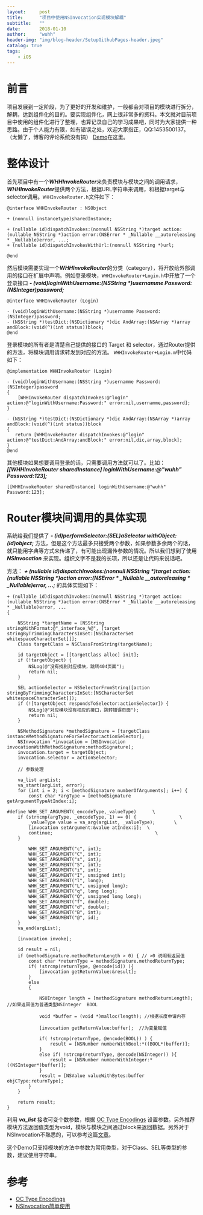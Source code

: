```yaml
---
layout:     post
title:      "项目中使用NSInvocation实现模块解耦"
subtitle:   ""
date:       2018-01-10
author:     "wuhh"
header-img: "img/blog-header/SetupGithubPages-header.jpeg"
catalog: true
tags:
    - iOS
---
```


# 前言
项目发展到一定阶段，为了更好的开发和维护，一般都会对项目的模块进行拆分，解耦，达到组件化的目的。要实现组件化，网上很非常多的资料。本文就对目前项目中使用的组件化进行了整理，也算记录自己的学习成果吧，同时为大家提供一种思路。由于个人能力有限，如有错误之处，欢迎大家指正，QQ:1453500137。（太懒了，博客的评论系统没有搞）
[Demo](https://github.com/wuhh1991/WHHInvokeRouterDemo)在这里。

# 整体设计
首先项目中有一个***WHHInvokeRouter***来负责模块与模块之间的调用请求，***WHHInvokeRouter***提供两个方法，根据URL字符串来调用，和根据target与selector调用。`WHHInvokeRouter.h`文件如下：

```objc
@interface WHHInvokeRouter : NSObject

+ (nonnull instancetype)sharedInstance;

+ (nullable id)dispatchInvokes:(nonnull NSString *)target action:(nullable NSString *)action error:(NSError * _Nullable __autoreleasing * _Nullable)error, ...;
+ (nullable id)dispatchInvokesWithUrl:(nonnull NSString *)url;

@end
```

然后模块需要实现一个***WHHInvokeRouter***的分类（category），将开放给外部调用的接口在扩展中声明。例如登录模块，`WHHInvokeRouter+Login.h`中开放了一个登录接口 ***- (void)loginWithUsername:(NSString \*)usernamme Password:(NSInteger)password;*** 

```objc
@interface WHHInvokeRouter (Login)

- (void)loginWithUsername:(NSString *)usernamme Password:(NSInteger)password;
- (NSString *)testDict:(NSDictionary *)dic AndArray:(NSArray *)array andBlock:(void(^)(int status))block;
@end
```
登录模块的所有者是清楚自己提供的接口的 Target 和 selector，通过Router提供的方法，将模块调用请求转发到对应的方法。
`WHHInvokeRouter+Login.m`中代码如下：

```objc
@implementation WHHInvokeRouter (Login)

- (void)loginWithUsername:(NSString *)usernamme Password:(NSInteger)password
{
    [WHHInvokeRouter dispatchInvokes:@"login" action:@"loginWithUsername:Password:" error:nil,usernamme,password];
}

- (NSString *)testDict:(NSDictionary *)dic AndArray:(NSArray *)array andBlock:(void(^)(int status))block
{
   return [WHHInvokeRouter dispatchInvokes:@"login" action:@"testDict:AndArray:andBlock:" error:nil,dic,array,block];
}
@end
```


其他模块如果想要调用登录的话，只需要调用方法就可以了。比如：***[[WHHInvokeRouter sharedInstance] loginWithUsername:@"wuhh" Password:123];*** 

```objc
[[WHHInvokeRouter sharedInstance] loginWithUsername:@"wuhh" Password:123];
```

# Router模块间调用的具体实现

系统给我们提供了 ***- (id)performSelector:(SEL)aSelector withObject:(id)object;*** 方法，但是这个方法最多只接受两个参数，如果参数多余两个的话，就只能用字典等方式来传递了，有可能出现漏传参数的情况。所以我们想到了使用 ***NSInvocation*** 来实现。组织文字不是我的长项，所以还是让代码来说话吧。

方法： ***+ (nullable id)dispatchInvokes:(nonnull NSString \*)target action:(nullable NSString \*)action error:(NSError \* _Nullable __autoreleasing \* _Nullable)error, ...;***     的具体实现如下：

```objc
+ (nullable id)dispatchInvokes:(nonnull NSString *)target action:(nullable NSString *)action error:(NSError * _Nullable __autoreleasing * _Nullable)error, ...
{
    
    NSString *targetName = [NSString stringWithFormat:@"_interface_%@", [target stringByTrimmingCharactersInSet:[NSCharacterSet whitespaceCharacterSet]]];
    Class targetClass = NSClassFromString(targetName);
    
    id targetObject = [[targetClass alloc] init];
    if (!targetObject) {
        NSLog(@"没有找到对应模块，跳转404页面");
        return nil;
    }
    
    SEL actionSelector = NSSelectorFromString([action stringByTrimmingCharactersInSet:[NSCharacterSet whitespaceCharacterSet]]);
    if (![targetObject respondsToSelector:actionSelector]) {
        NSLog(@"对应模块没有相应的接口，跳转错误页面");
        return nil;
    }
    
    NSMethodSignature *methodSignature = [targetClass instanceMethodSignatureForSelector:actionSelector];
    NSInvocation *invocation = [NSInvocation invocationWithMethodSignature:methodSignature];
    invocation.target = targetObject;
    invocation.selector = actionSelector;
    
    // 参数处理
    
    va_list argList;
    va_start(argList, error);
    for (int i = 2; i < [methodSignature numberOfArguments]; i++) {
        const char *argType = [methodSignature getArgumentTypeAtIndex:i];
        
#define WHH_SET_ARGUMENT(_encodeType,_valueType)      \
    if (strncmp(argType, _encodeType, 1) == 0) {                \
        _valueType value = va_arg(argList, _valueType);       \
        [invocation setArgument:&value atIndex:i];  \
        continue;                                      \
    }
        
        WHH_SET_ARGUMENT("c", int);
        WHH_SET_ARGUMENT("C", int);
        WHH_SET_ARGUMENT("s", int);
        WHH_SET_ARGUMENT("S", int);
        WHH_SET_ARGUMENT("i", int);
        WHH_SET_ARGUMENT("I", unsigned int);
        WHH_SET_ARGUMENT("l", long);
        WHH_SET_ARGUMENT("L", unsigned long);
        WHH_SET_ARGUMENT("q", long long);
        WHH_SET_ARGUMENT("Q", unsigned long long);
        WHH_SET_ARGUMENT("f", double);
        WHH_SET_ARGUMENT("d", double);
        WHH_SET_ARGUMENT("B", int);
        WHH_SET_ARGUMENT("@", id);
    }
    va_end(argList);

    [invocation invoke];
    
    id result = nil;
    if (methodSignature.methodReturnLength > 0) { // >0 说明有返回值
        const char *returnType = methodSignature.methodReturnType;
        if( !strcmp(returnType, @encode(id)) ){
            [invocation getReturnValue:&result];
        }
        else
        {

            NSUInteger length = [methodSignature methodReturnLength]; //如果返回值为普通类型NSInteger  BOOL
            
            void *buffer = (void *)malloc(length); //根据长度申请内存
            
            [invocation getReturnValue:buffer];  //为变量赋值
            
            if( !strcmp(returnType, @encode(BOOL)) ) {
                result = [NSNumber numberWithBool:*((BOOL*)buffer)];
            }
            else if( !strcmp(returnType, @encode(NSInteger)) ){
                result = [NSNumber numberWithInteger:*((NSInteger*)buffer)];
            }
            result = [NSValue valueWithBytes:buffer objCType:returnType];
        }
    }
    
    return result;
}

```

利用 ***va_list*** 接收可变个数参数，根据 [OC Type Encodings](https://developer.apple.com/library/content/documentation/Cocoa/Conceptual/ObjCRuntimeGuide/Articles/ocrtTypeEncodings.html) 设置参数。另外推荐模块方法返回值类型为void，模块与模块之间通过block来返回数据。另外对于NSInvocation不熟悉的，可以参考这篇[文章](http://blog.csdn.net/onlyou930/article/details/7449102)。

这个Demo只支持模块的方法中参数为常用类型，对于Class、SEL等类型的参数，建议使用字符串。

# 参考

* [OC Type Encodings](https://developer.apple.com/library/content/documentation/Cocoa/Conceptual/ObjCRuntimeGuide/Articles/ocrtTypeEncodings.html)
* [NSInvocation简单使用](http://blog.csdn.net/onlyou930/article/details/7449102)
